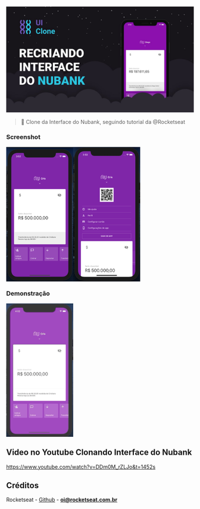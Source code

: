 <p align="center">
    <img src="https://github.com/CrisPer12/NubankAppInterface/blob/master/wallpaper.jpg" alt="UiClone" width="1280"/>
</p>

> :rocket: Clone da Interface do Nubank, seguindo tutorial da @Rocketseat

### Screenshot
<div style="display: flex; flex-direction: 'row';">
    <img src="https://github.com/CrisPer12/NubankAppInterface/blob/master/Home.png" width="180">
    <img src="https://github.com/CrisPer12/NubankAppInterface/blob/master/Menu.png" width="180"> 
</div>


### Demonstração

<div style="display: flex; flex-direction: 'row';">
    <img src="https://github.com/CrisPer12/NubankAppInterface/blob/master/Animated.gif" width="180">
</div>



## Video no Youtube Clonando Interface do Nubank
https://www.youtube.com/watch?v=DDm0M_rZLJo&t=1452s

<!-- CONTACT -->


## Créditos

Rocketseat - [Github](https://github.com/rocketseat) - **oi@rocketseat.com.br**
